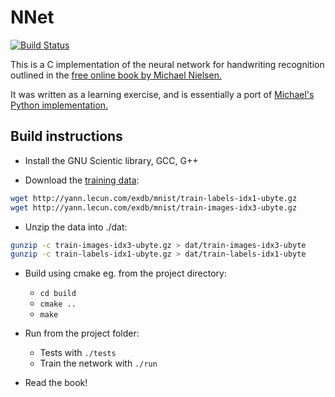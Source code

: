 # NNet

[![Build Status](https://travis-ci.org/dougszumski/NNet.svg?branch=master)](https://travis-ci.org/dougszumski/NNet)

This is a C implementation of the neural network for handwriting recognition outlined in the [free online book by Michael Nielsen.](http://neuralnetworksanddeeplearning.com/)

It was written as a learning exercise, and is essentially a port of [Michael's Python implementation.](https://github.com/mnielsen/neural-networks-and-deep-learning)

## Build instructions

* Install the GNU Scientic library, GCC, G++

* Download the [training data](http://yann.lecun.com/exdb/mnist/):

```bash
wget http://yann.lecun.com/exdb/mnist/train-labels-idx1-ubyte.gz
wget http://yann.lecun.com/exdb/mnist/train-images-idx3-ubyte.gz
```

* Unzip the data into ./dat:

```bash
gunzip -c train-images-idx3-ubyte.gz > dat/train-images-idx3-ubyte
gunzip -c train-labels-idx1-ubyte.gz > dat/train-labels-idx1-ubyte
```

* Build using cmake eg. from the project directory:
    * `cd build`
    * `cmake ..`
    * `make`

* Run from the project folder:
    * Tests with `./tests`
    * Train the network with `./run`

* Read the book!
